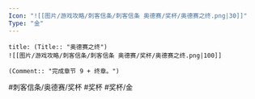 ```yaml
---
Icon: "![[图片/游戏攻略/刺客信条/刺客信条 奥德赛/奖杯/奥德赛之终.png|30]]"
Type: "金"
---
```

```ad-common-gold-trophy
title: (Title:: "奥德赛之终")
![[图片/游戏攻略/刺客信条/刺客信条 奥德赛/奖杯/奥德赛之终.png|100]]

(Comment:: "完成章节 9 + 终章。")
```

#刺客信条/奥德赛/奖杯 #奖杯 #奖杯/金
